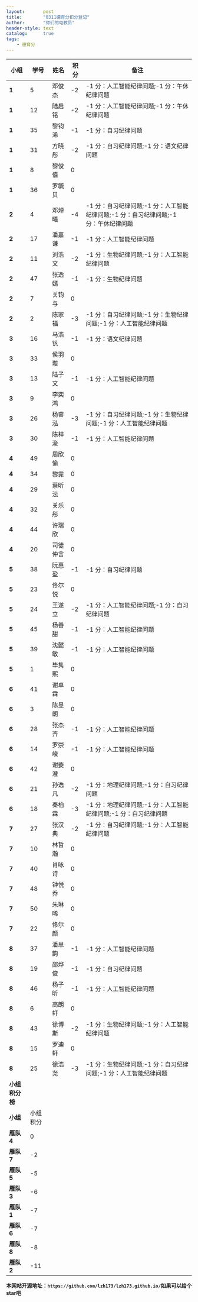 ```yaml
---
layout:       post
title:        "0311德育分扣分登记"
author:       "你们的电教员"
header-style: text
catalog:      true
tags:
    - 德育分
---
```




 **小组** | **学号** | **姓名** | **积分** | **备注** 
---|---|---|---|---
 **1** | 5 | 邓俊杰 | -2 | -1 分：人工智能纪律问题;-1 分：午休纪律问题 
 **1** | 12 | 陆启铭 | -2 | -1 分：人工智能纪律问题;-1 分：午休纪律问题 
 **1** | 35 | 黎钧浠 | -1 | -1 分：自习纪律问题 
 **1** | 31 | 方晓彤 | -2 | -1 分：自习纪律问题;-1 分：语文纪律问题 
 **1** | 8 | 黎俊僖 | 0 |  
 **1** | 36 | 罗毓贝 | 0 |  
 **2** | 4 | 邓焯曦 | -4 | -1 分：自习纪律问题;-1 分：人工智能纪律问题;-1 分：自习纪律问题;-1 分：午休纪律问题 
 **2** | 17 | 潘嘉谦 | -1 | -1 分：人工智能纪律问题 
 **2** | 11 | 刘浩文 | -2 | -1 分：生物纪律问题;-1 分：人工智能纪律问题 
 **2** | 47 | 张逸嫣 | -1 | -1 分：生物纪律问题 
 **2** | 7 | 关钧与 | 0 |  
 **2** | 2 | 陈家福 | -3 | -1 分：自习纪律问题;-1 分：生物纪律问题;-1 分：人工智能纪律问题 
 **3** | 16 | 马浩钒 | -1 | -1 分：语文纪律问题 
 **3** | 33 | 侯羽璇 | 0 |  
 **3** | 13 | 陆子文 | -1 | -1 分：人工智能纪律问题 
 **3** | 9 | 李奕鸿 | 0 |  
 **3** | 26 | 杨睿泓 | -3 | -1 分：自习纪律问题;-1 分：生物纪律问题;-1 分：人工智能纪律问题 
 **3** | 30 | 陈梓渝 | -1 | -1 分：人工智能纪律问题 
 **4** | 49 | 周欣愉 | 0 |  
 **4** | 34 | 黎霏 | 0 |  
 **4** | 29 | 蔡昕沄 | 0 |  
 **4** | 32 | 关乐彤 | 0 |  
 **4** | 44 | 许瑞欣 | 0 |  
 **4** | 20 | 司徒仲言 | 0 |  
 **5** | 38 | 阮惠盈 | -1 | -1 分：自习纪律问题 
 **5** | 23 | 佟尔悦 | 0 |  
 **5** | 24 | 王遂立 | -2 | -1 分：人工智能纪律问题;-1 分：自习纪律问题 
 **5** | 45 | 杨善甜 | -1 | -1 分：人工智能纪律问题 
 **5** | 39 | 沈懿敏 | -1 | -1 分：人工智能纪律问题 
 **5** | 1 | 毕隽熙 | 0 |  
 **6** | 41 | 谢卓霖 | 0 |  
 **6** | 3 | 陈昱朗 | 0 |  
 **6** | 28 | 张杰齐 | -1 | -1 分：人工智能纪律问题 
 **6** | 14 | 罗崇峻 | -1 | -1 分：人工智能纪律问题 
 **6** | 42 | 谢姕澄 | 0 |  
 **6** | 21 | 孙逸凡 | -2 | -1 分：地理纪律问题;-1 分：自习纪律问题 
 **6** | 18 | 秦柏霖 | -3 | -1 分：地理纪律问题;-1 分：人工智能纪律问题;-1 分：自习纪律问题 
 **7** | 27 | 张汉典 | -2 | -1 分：自习纪律问题;-1 分：人工智能纪律问题 
 **7** | 10 | 林哲瀚 | 0 |  
 **7** | 40 | 肖咏诗 | 0 |  
 **7** | 48 | 钟悦乔 | 0 |  
 **7** | 50 | 朱琳晞 | 0 |  
 **7** | 22 | 佟尔颜 | 0 |  
 **8** | 37 | 潘思韵 | -1 | -1 分：人工智能纪律问题 
 **8** | 19 | 邵烨俊 | -1 | -1 分：自习纪律问题 
 **8** | 46 | 杨子昕 | -1 | -1 分：人工智能纪律问题 
 **8** | 6 | 高朗轩 | 0 |  
 **8** | 43 | 徐博斯 | -2 | -1 分：生物纪律问题;-1 分：人工智能纪律问题 
 **8** | 15 | 罗迪轩 | 0 |  
 **8** | 25 | 徐浩尧 | -3 | -1 分：生物纪律问题;-1 分：自习纪律问题;-1 分：人工智能纪律问题 
 **小组积分榜** |  |  |  |  
 **小组** | 小组积分 |  |  |  
 **雁队 4** | 0 |  |  |  
 **雁队 7** | -2 |  |  |  
 **雁队 5** | -5 |  |  |  
 **雁队 3** | -6 |  |  |  
 **雁队 1** | -7 |  |  |  
 **雁队 6** | -7 |  |  |  
 **雁队 8** | -8 |  |  |  
 **雁队 2** | -11 |  |  |  






**本网站开源地址：`https://github.com/lzh173/lzh173.github.io/`如果可以给个star吧**
